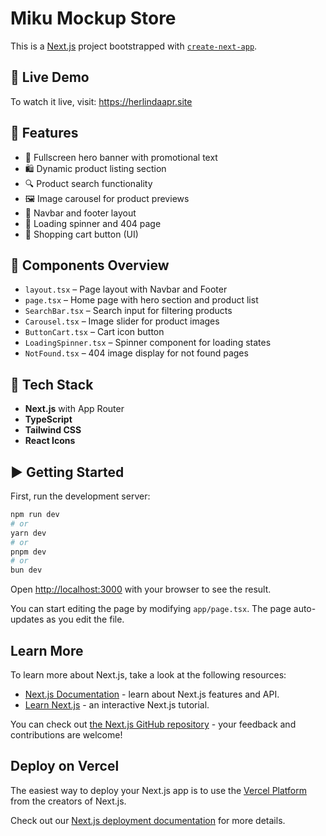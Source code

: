 # Miku Mockup Store

This is a [Next.js](https://nextjs.org) project bootstrapped with [`create-next-app`](https://nextjs.org/docs/app/api-reference/cli/create-next-app).

## 🔗 Live Demo
To watch it live, visit: https://herlindaapr.site

## 🚀 Features

- 🎨 Fullscreen hero banner with promotional text
- 🛍️ Dynamic product listing section
- 🔍 Product search functionality
- 🖼️ Image carousel for product previews
- 🧭 Navbar and footer layout
- 🔄 Loading spinner and 404 page
- 🛒 Shopping cart button (UI)

## 📂 Components Overview

- `layout.tsx` – Page layout with Navbar and Footer
- `page.tsx` – Home page with hero section and product list
- `SearchBar.tsx` – Search input for filtering products
- `Carousel.tsx` – Image slider for product images
- `ButtonCart.tsx` – Cart icon button
- `LoadingSpinner.tsx` – Spinner component for loading states
- `NotFound.tsx` – 404 image display for not found pages

## 🧰 Tech Stack

- **Next.js** with App Router
- **TypeScript**
- **Tailwind CSS**
- **React Icons**

## ▶️ Getting Started

First, run the development server:

```bash
npm run dev
# or
yarn dev
# or
pnpm dev
# or
bun dev
```

Open [http://localhost:3000](http://localhost:3000) with your browser to see the result.

You can start editing the page by modifying `app/page.tsx`. The page auto-updates as you edit the file.

## Learn More

To learn more about Next.js, take a look at the following resources:

- [Next.js Documentation](https://nextjs.org/docs) - learn about Next.js features and API.
- [Learn Next.js](https://nextjs.org/learn) - an interactive Next.js tutorial.

You can check out [the Next.js GitHub repository](https://github.com/vercel/next.js) - your feedback and contributions are welcome!

## Deploy on Vercel

The easiest way to deploy your Next.js app is to use the [Vercel Platform](https://vercel.com/new?utm_medium=default-template&filter=next.js&utm_source=create-next-app&utm_campaign=create-next-app-readme) from the creators of Next.js.

Check out our [Next.js deployment documentation](https://nextjs.org/docs/app/building-your-application/deploying) for more details.
